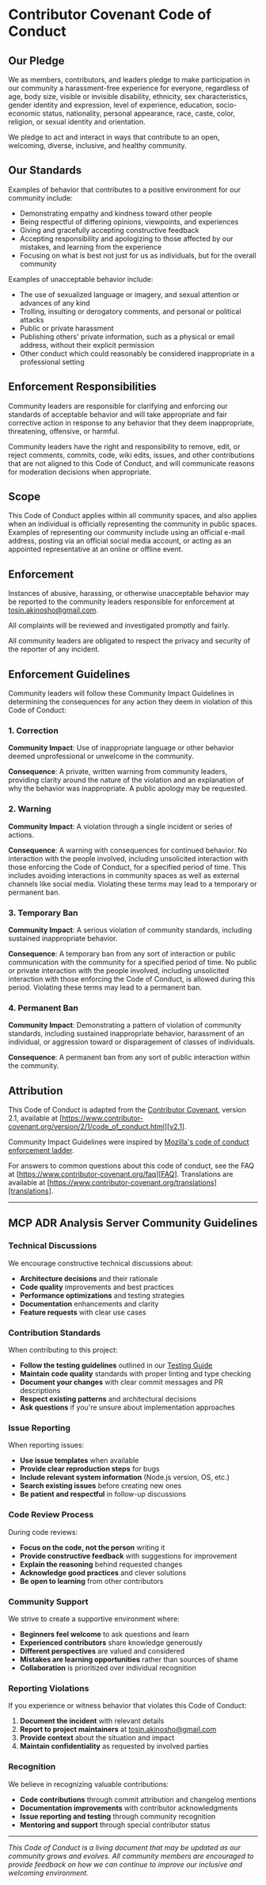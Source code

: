 # Contributor Covenant Code of Conduct

## Our Pledge

We as members, contributors, and leaders pledge to make participation in our
community a harassment-free experience for everyone, regardless of age, body
size, visible or invisible disability, ethnicity, sex characteristics, gender
identity and expression, level of experience, education, socio-economic status,
nationality, personal appearance, race, caste, color, religion, or sexual
identity and orientation.

We pledge to act and interact in ways that contribute to an open, welcoming,
diverse, inclusive, and healthy community.

## Our Standards

Examples of behavior that contributes to a positive environment for our
community include:

* Demonstrating empathy and kindness toward other people
* Being respectful of differing opinions, viewpoints, and experiences
* Giving and gracefully accepting constructive feedback
* Accepting responsibility and apologizing to those affected by our mistakes,
  and learning from the experience
* Focusing on what is best not just for us as individuals, but for the overall
  community

Examples of unacceptable behavior include:

* The use of sexualized language or imagery, and sexual attention or advances of
  any kind
* Trolling, insulting or derogatory comments, and personal or political attacks
* Public or private harassment
* Publishing others' private information, such as a physical or email address,
  without their explicit permission
* Other conduct which could reasonably be considered inappropriate in a
  professional setting

## Enforcement Responsibilities

Community leaders are responsible for clarifying and enforcing our standards of
acceptable behavior and will take appropriate and fair corrective action in
response to any behavior that they deem inappropriate, threatening, offensive,
or harmful.

Community leaders have the right and responsibility to remove, edit, or reject
comments, commits, code, wiki edits, issues, and other contributions that are
not aligned to this Code of Conduct, and will communicate reasons for moderation
decisions when appropriate.

## Scope

This Code of Conduct applies within all community spaces, and also applies when
an individual is officially representing the community in public spaces.
Examples of representing our community include using an official e-mail address,
posting via an official social media account, or acting as an appointed
representative at an online or offline event.

## Enforcement

Instances of abusive, harassing, or otherwise unacceptable behavior may be
reported to the community leaders responsible for enforcement at
[tosin.akinosho@gmail.com](mailto:tosin.akinosho@gmail.com).

All complaints will be reviewed and investigated promptly and fairly.

All community leaders are obligated to respect the privacy and security of the
reporter of any incident.

## Enforcement Guidelines

Community leaders will follow these Community Impact Guidelines in determining
the consequences for any action they deem in violation of this Code of Conduct:

### 1. Correction

**Community Impact**: Use of inappropriate language or other behavior deemed
unprofessional or unwelcome in the community.

**Consequence**: A private, written warning from community leaders, providing
clarity around the nature of the violation and an explanation of why the
behavior was inappropriate. A public apology may be requested.

### 2. Warning

**Community Impact**: A violation through a single incident or series of
actions.

**Consequence**: A warning with consequences for continued behavior. No
interaction with the people involved, including unsolicited interaction with
those enforcing the Code of Conduct, for a specified period of time. This
includes avoiding interactions in community spaces as well as external channels
like social media. Violating these terms may lead to a temporary or permanent
ban.

### 3. Temporary Ban

**Community Impact**: A serious violation of community standards, including
sustained inappropriate behavior.

**Consequence**: A temporary ban from any sort of interaction or public
communication with the community for a specified period of time. No public or
private interaction with the people involved, including unsolicited interaction
with those enforcing the Code of Conduct, is allowed during this period.
Violating these terms may lead to a permanent ban.

### 4. Permanent Ban

**Community Impact**: Demonstrating a pattern of violation of community
standards, including sustained inappropriate behavior, harassment of an
individual, or aggression toward or disparagement of classes of individuals.

**Consequence**: A permanent ban from any sort of public interaction within the
community.

## Attribution

This Code of Conduct is adapted from the [Contributor Covenant][homepage],
version 2.1, available at
[https://www.contributor-covenant.org/version/2/1/code_of_conduct.html][v2.1].

Community Impact Guidelines were inspired by
[Mozilla's code of conduct enforcement ladder][Mozilla CoC].

For answers to common questions about this code of conduct, see the FAQ at
[https://www.contributor-covenant.org/faq][FAQ]. Translations are available at
[https://www.contributor-covenant.org/translations][translations].

[homepage]: https://www.contributor-covenant.org
[v2.1]: https://www.contributor-covenant.org/version/2/1/code_of_conduct.html
[Mozilla CoC]: https://github.com/mozilla/diversity
[FAQ]: https://www.contributor-covenant.org/faq
[translations]: https://www.contributor-covenant.org/translations

---

## MCP ADR Analysis Server Community Guidelines

### Technical Discussions

We encourage constructive technical discussions about:

- **Architecture decisions** and their rationale
- **Code quality** improvements and best practices
- **Performance optimizations** and testing strategies
- **Documentation** enhancements and clarity
- **Feature requests** with clear use cases

### Contribution Standards

When contributing to this project:

- **Follow the testing guidelines** outlined in our [Testing Guide](docs/TESTING_GUIDE.md)
- **Maintain code quality** standards with proper linting and type checking
- **Document your changes** with clear commit messages and PR descriptions
- **Respect existing patterns** and architectural decisions
- **Ask questions** if you're unsure about implementation approaches

### Issue Reporting

When reporting issues:

- **Use issue templates** when available
- **Provide clear reproduction steps** for bugs
- **Include relevant system information** (Node.js version, OS, etc.)
- **Search existing issues** before creating new ones
- **Be patient and respectful** in follow-up discussions

### Code Review Process

During code reviews:

- **Focus on the code, not the person** writing it
- **Provide constructive feedback** with suggestions for improvement
- **Explain the reasoning** behind requested changes
- **Acknowledge good practices** and clever solutions
- **Be open to learning** from other contributors

### Community Support

We strive to create a supportive environment where:

- **Beginners feel welcome** to ask questions and learn
- **Experienced contributors** share knowledge generously
- **Different perspectives** are valued and considered
- **Mistakes are learning opportunities** rather than sources of shame
- **Collaboration** is prioritized over individual recognition

### Reporting Violations

If you experience or witness behavior that violates this Code of Conduct:

1. **Document the incident** with relevant details
2. **Report to project maintainers** at [tosin.akinosho@gmail.com](mailto:tosin.akinosho@gmail.com)
3. **Provide context** about the situation and impact
4. **Maintain confidentiality** as requested by involved parties

### Recognition

We believe in recognizing valuable contributions:

- **Code contributions** through commit attribution and changelog mentions
- **Documentation improvements** with contributor acknowledgments
- **Issue reporting and testing** through community recognition
- **Mentoring and support** through special contributor status

---

*This Code of Conduct is a living document that may be updated as our community grows and evolves. All community members are encouraged to provide feedback on how we can continue to improve our inclusive and welcoming environment.*

